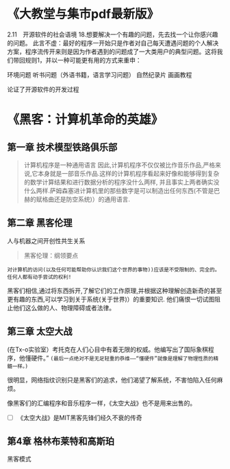 
# 《大教堂与集市pdf最新版》
2.11　开源软件的社会语境
18.想要解决一个有趣的问题，先去找一个让你感兴趣的问题。
此言不虚：最好的程序一开始只是作者对自己每天遭遇问题的个人解决方案，程序流传开来则是因为作者遇到的问题成了一大类用户的典型问题。这将我们带回规则1，并以一种可能更有用的方式来重申：

环境问题
听书问题（外语书籍，语言学习问题）
自然纪录片
画画教程

论证了开源软件的开发过程


# 《黑客：计算机革命的英雄》

## 第一章 技术模型铁路俱乐部
>计算机程序是一种通用语言
因此,计算机程序不仅仅被比作音乐作品,严格来说,它本身就是一部音乐作品.这样的计算机程序看起来好像和能够得到复杂的数学计算结果和进行数据分析的程序没什么两样,
并且事实上两者确实没什么两样.萨姆森塞进计算机里的那些数字是可以制造出任何东西(不管是巴赫的赋格曲还是防空系统)）的通用语言.

## 第二章 黑客伦理
人与机器之间开创性共生关系

>黑客伦理：纲领要点
```
对计算机的访问(以及任何可能帮助你认识我们这个世界的事物))应该是不受限制的、完全的。任何人都有动手尝试的权利!
```

黑客们相信,通过将东西拆开,了解它们的工作原理,并根据这种理解创造新奇的甚至更有趣的东西,可以学习到关于系统(关于世界)）的重要知识.
他们痛恨一切试图阻止他们这么做的人、物理障碍或者法律。

## 第三章 太空大战
(在Tx-o实验室）考托克在人们心目中有着无限的权威。他编写出了国际象棋程序，他懂硬件。”
`(最后一点绝对不是无足轻重的恭维——“懂硬件”就像是理解了物理性质的精髓一样。)`

很明显，网络指纹识别只是黑客们的追求，他们渴望了解系统，不害怕陷入任何麻烦。

像黑客们的汇编程序和音乐程序一样，《太空大战》也不是用来出售的。

* [ ] 《太空大战》是MIT黑客先锋们经久不衰的传奇

## 第4章 格林布莱特和高斯珀
黑客模式